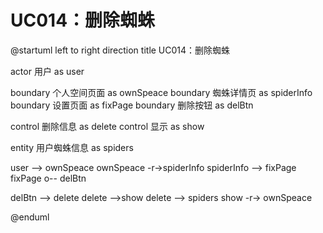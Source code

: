 # UC014：删除蜘蛛

@startuml
left to right direction
title UC014：删除蜘蛛

actor 用户 as user

boundary 个人空间页面 as ownSpeace
boundary 蜘蛛详情页 as spiderInfo
boundary 设置页面 as fixPage
boundary 删除按钮 as delBtn

control 删除信息 as delete
control 显示 as show

entity 用户蜘蛛信息 as spiders

user --> ownSpeace
ownSpeace -r->spiderInfo
spiderInfo --> fixPage
fixPage o-- delBtn

delBtn --> delete
delete -->show
delete --> spiders
show -r-> ownSpeace

@enduml
